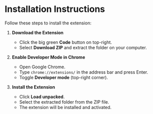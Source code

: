 # Installation Instructions

Follow these steps to install the extension:

1. **Download the Extension**
   - Click the big green **Code** button on top-right.
   - Select **Download ZIP** and extract the folder on your computer.

2. **Enable Developer Mode in Chrome**
   - Open Google Chrome.
   - Type `chrome://extensions/` in the address bar and press Enter.
   - Toggle **Developer mode** (top-right corner).

3. **Install the Extension**
   - Click **Load unpacked**.
   - Select the extracted folder from the ZIP file.
   - The extension will be installed and activated.

